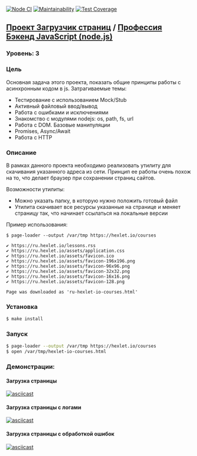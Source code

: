 [![Node CI](https://github.com/MrFSP/backend-project-lvl3/workflows/Node%20CI/badge.svg)](https://github.com/MrFSP/backend-project-lvl3/actions)
[![Maintainability](https://api.codeclimate.com/v1/badges/de2c9df57d2f76475b9d/maintainability)](https://codeclimate.com/github/MrFSP/backend-project-lvl3/maintainability)
[![Test Coverage](https://api.codeclimate.com/v1/badges/de2c9df57d2f76475b9d/test_coverage)](https://codeclimate.com/github/MrFSP/backend-project-lvl3/test_coverage)

## [Проект Загрузчик страниц](https://ru.hexlet.io/professions/backend/projects/4) / [Профессия Бэкенд JavaScript (node.js)](https://ru.hexlet.io/professions/backend)

### Уровень: 3

### Цель
Основная задача этого проекта, показать общие принципы работы 
с асинхронным кодом в js. Затрагиваемые темы:

* Тестирование с использованием Mock/Stub
* Активный файловый ввод/вывод
* Работа с ошибками и исключениями
* Знакомство с модулями nodejs: os, path, fs, url
* Работа с DOM. Базовые манипуляции
* Promises, Async/Await
* Работа с HTTP

### Описание

В рамках данного проекта необходимо реализовать утилиту для скачивания 
указанного адреса из сети. Принцип ее работы очень похож на то, что делает 
браузер при сохранении страниц сайтов.

Возможности утилиты:

* Можно указать папку, в которую нужно положить готовый файл
* Утилита скачивает все ресурсы указанные на странице и меняет страницу так, 
что начинает ссылаться на локальные версии

Пример использования:

```
$ page-loader --output /var/tmp https://hexlet.io/courses

✔ https://ru.hexlet.io/lessons.rss
✔ https://ru.hexlet.io/assets/application.css
✔ https://ru.hexlet.io/assets/favicon.ico
✔ https://ru.hexlet.io/assets/favicon-196x196.png
✔ https://ru.hexlet.io/assets/favicon-96x96.png
✔ https://ru.hexlet.io/assets/favicon-32x32.png
✔ https://ru.hexlet.io/assets/favicon-16x16.png
✔ https://ru.hexlet.io/assets/favicon-128.png

Page was downloaded as 'ru-hexlet-io-courses.html'
```

### Установка

```sh
$ make install
```

### Запуск

```sh
$ page-loader --output /var/tmp https://hexlet.io/courses
$ open /var/tmp/hexlet-io-courses.html
``` 

### Демонстрации:

#### Загрузка страницы

[![asciicast](https://asciinema.org/a/313018.svg)](https://asciinema.org/a/313018)

#### Загрузка страницы с логами

[![asciicast](https://asciinema.org/a/313322.svg)](https://asciinema.org/a/313322)

#### Загрузка страницы с обработкой ошибок

[![asciicast](https://asciinema.org/a/313323.svg)](https://asciinema.org/a/313323)
